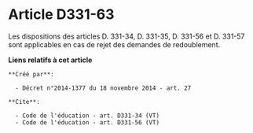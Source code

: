 # Article D331-63

Les dispositions des articles D. 331-34, D. 331-35, 
D. 331-56 et D. 331-57 sont applicables en cas de rejet des demandes de redoublement.

**Liens relatifs à cet article**

	**Créé par**:

	  - Décret n°2014-1377 du 18 novembre 2014 - art. 27

	**Cite**:

	  - Code de l'éducation - art. D331-34 (VT)
	  - Code de l'éducation - art. D331-56 (VT)
